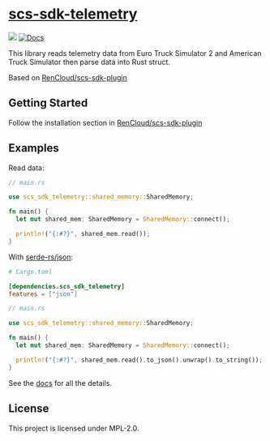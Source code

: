 # [scs-sdk-telemetry](https://crates.io/crates/scs-sdk-telemetry)

[![](https://img.shields.io/crates/v/scs-sdk-telemetry.svg)](https://crates.io/crates/scs-sdk-telemetry) [![Docs](https://docs.rs/scs-sdk-telemetry/badge.svg)](https://docs.rs/scs-sdk-telemetry)

This library reads telemetry data from Euro Truck Simulator 2 and American Truck Simulator then parse data into Rust struct.

Based on [RenCloud/scs-sdk-plugin](https://github.com/RenCloud/scs-sdk-plugin)

## Getting Started
Follow the installation section in [RenCloud/scs-sdk-plugin](https://github.com/RenCloud/scs-sdk-plugin#installation)

## Examples
Read data:
```rust
// main.rs

use scs_sdk_telemetry::shared_memory::SharedMemory;

fn main() {
  let mut shared_mem: SharedMemory = SharedMemory::connect();

  println!("{:#?}", shared_mem.read());
}
```

With [serde-rs/json](https://github.com/serde-rs/json):
```toml
# Cargo.toml

[dependencies.scs_sdk_telemetry]
features = ["json"]
```
```rust
// main.rs

use scs_sdk_telemetry::shared_memory::SharedMemory;

fn main() {
  let mut shared_mem: SharedMemory = SharedMemory::connect();

  println!("{:#?}", shared_mem.read().to_json().unwrap().to_string());
}
```
See the [docs](https://docs.rs/scs-sdk-telemetry) for all the details.

## License
This project is licensed under MPL-2.0.
